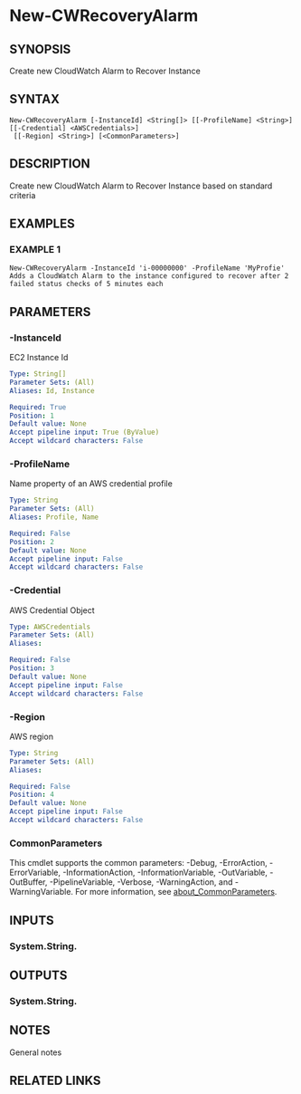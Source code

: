 # New-CWRecoveryAlarm

## SYNOPSIS
Create new CloudWatch Alarm to Recover Instance

## SYNTAX

```
New-CWRecoveryAlarm [-InstanceId] <String[]> [[-ProfileName] <String>] [[-Credential] <AWSCredentials>]
 [[-Region] <String>] [<CommonParameters>]
```

## DESCRIPTION
Create new CloudWatch Alarm to Recover Instance based on standard criteria

## EXAMPLES

### EXAMPLE 1
```
New-CWRecoveryAlarm -InstanceId 'i-00000000' -ProfileName 'MyProfie'
Adds a CloudWatch Alarm to the instance configured to recover after 2 failed status checks of 5 minutes each
```

## PARAMETERS

### -InstanceId
EC2 Instance Id

```yaml
Type: String[]
Parameter Sets: (All)
Aliases: Id, Instance

Required: True
Position: 1
Default value: None
Accept pipeline input: True (ByValue)
Accept wildcard characters: False
```

### -ProfileName
Name property of an AWS credential profile

```yaml
Type: String
Parameter Sets: (All)
Aliases: Profile, Name

Required: False
Position: 2
Default value: None
Accept pipeline input: False
Accept wildcard characters: False
```

### -Credential
AWS Credential Object

```yaml
Type: AWSCredentials
Parameter Sets: (All)
Aliases:

Required: False
Position: 3
Default value: None
Accept pipeline input: False
Accept wildcard characters: False
```

### -Region
AWS region

```yaml
Type: String
Parameter Sets: (All)
Aliases:

Required: False
Position: 4
Default value: None
Accept pipeline input: False
Accept wildcard characters: False
```

### CommonParameters
This cmdlet supports the common parameters: -Debug, -ErrorAction, -ErrorVariable, -InformationAction, -InformationVariable, -OutVariable, -OutBuffer, -PipelineVariable, -Verbose, -WarningAction, and -WarningVariable. For more information, see [about_CommonParameters](http://go.microsoft.com/fwlink/?LinkID=113216).

## INPUTS

### System.String.
## OUTPUTS

### System.String.
## NOTES
General notes

## RELATED LINKS
